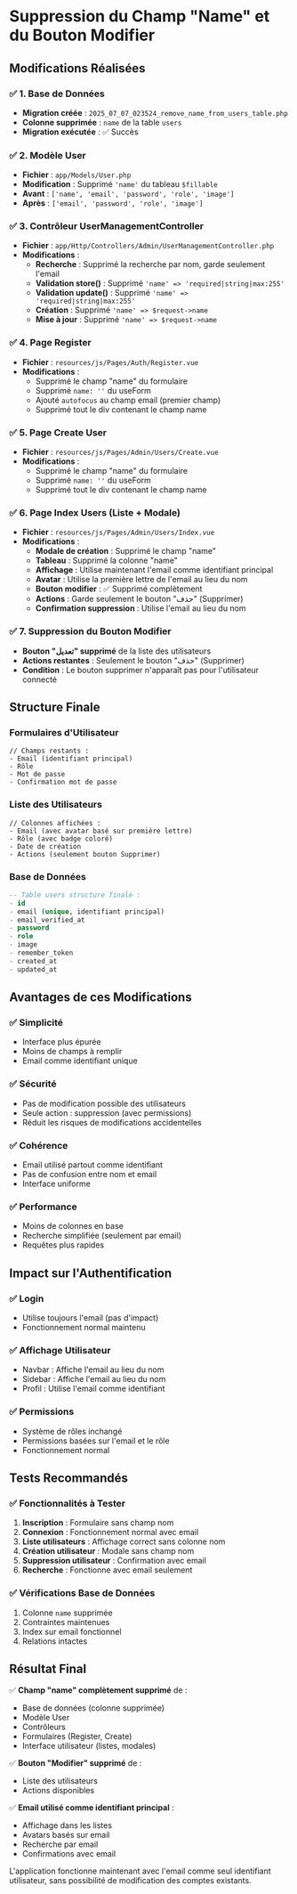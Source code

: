 # Suppression du Champ "Name" et du Bouton Modifier

## Modifications Réalisées

### ✅ **1. Base de Données**
- **Migration créée** : `2025_07_07_023524_remove_name_from_users_table.php`
- **Colonne supprimée** : `name` de la table `users`
- **Migration exécutée** : ✅ Succès

### ✅ **2. Modèle User**
- **Fichier** : `app/Models/User.php`
- **Modification** : Supprimé `'name'` du tableau `$fillable`
- **Avant** : `['name', 'email', 'password', 'role', 'image']`
- **Après** : `['email', 'password', 'role', 'image']`

### ✅ **3. Contrôleur UserManagementController**
- **Fichier** : `app/Http/Controllers/Admin/UserManagementController.php`
- **Modifications** :
  - **Recherche** : Supprimé la recherche par nom, garde seulement l'email
  - **Validation store()** : Supprimé `'name' => 'required|string|max:255'`
  - **Validation update()** : Supprimé `'name' => 'required|string|max:255'`
  - **Création** : Supprimé `'name' => $request->name`
  - **Mise à jour** : Supprimé `'name' => $request->name`

### ✅ **4. Page Register**
- **Fichier** : `resources/js/Pages/Auth/Register.vue`
- **Modifications** :
  - Supprimé le champ "name" du formulaire
  - Supprimé `name: ''` du useForm
  - Ajouté `autofocus` au champ email (premier champ)
  - Supprimé tout le div contenant le champ name

### ✅ **5. Page Create User**
- **Fichier** : `resources/js/Pages/Admin/Users/Create.vue`
- **Modifications** :
  - Supprimé le champ "name" du formulaire
  - Supprimé `name: ''` du useForm
  - Supprimé tout le div contenant le champ name

### ✅ **6. Page Index Users (Liste + Modale)**
- **Fichier** : `resources/js/Pages/Admin/Users/Index.vue`
- **Modifications** :
  - **Modale de création** : Supprimé le champ "name"
  - **Tableau** : Supprimé la colonne "name"
  - **Affichage** : Utilise maintenant l'email comme identifiant principal
  - **Avatar** : Utilise la première lettre de l'email au lieu du nom
  - **Bouton modifier** : ✅ Supprimé complètement
  - **Actions** : Garde seulement le bouton "حذف" (Supprimer)
  - **Confirmation suppression** : Utilise l'email au lieu du nom

### ✅ **7. Suppression du Bouton Modifier**
- **Bouton "تعديل" supprimé** de la liste des utilisateurs
- **Actions restantes** : Seulement le bouton "حذف" (Supprimer)
- **Condition** : Le bouton supprimer n'apparaît pas pour l'utilisateur connecté

## Structure Finale

### Formulaires d'Utilisateur
```vue
// Champs restants :
- Email (identifiant principal)
- Rôle
- Mot de passe
- Confirmation mot de passe
```

### Liste des Utilisateurs
```vue
// Colonnes affichées :
- Email (avec avatar basé sur première lettre)
- Rôle (avec badge coloré)
- Date de création
- Actions (seulement bouton Supprimer)
```

### Base de Données
```sql
-- Table users structure finale :
- id
- email (unique, identifiant principal)
- email_verified_at
- password
- role
- image
- remember_token
- created_at
- updated_at
```

## Avantages de ces Modifications

### ✅ **Simplicité**
- Interface plus épurée
- Moins de champs à remplir
- Email comme identifiant unique

### ✅ **Sécurité**
- Pas de modification possible des utilisateurs
- Seule action : suppression (avec permissions)
- Réduit les risques de modifications accidentelles

### ✅ **Cohérence**
- Email utilisé partout comme identifiant
- Pas de confusion entre nom et email
- Interface uniforme

### ✅ **Performance**
- Moins de colonnes en base
- Recherche simplifiée (seulement par email)
- Requêtes plus rapides

## Impact sur l'Authentification

### ✅ **Login**
- Utilise toujours l'email (pas d'impact)
- Fonctionnement normal maintenu

### ✅ **Affichage Utilisateur**
- Navbar : Affiche l'email au lieu du nom
- Sidebar : Affiche l'email au lieu du nom
- Profil : Utilise l'email comme identifiant

### ✅ **Permissions**
- Système de rôles inchangé
- Permissions basées sur l'email et le rôle
- Fonctionnement normal

## Tests Recommandés

### ✅ **Fonctionnalités à Tester**
1. **Inscription** : Formulaire sans champ nom
2. **Connexion** : Fonctionnement normal avec email
3. **Liste utilisateurs** : Affichage correct sans colonne nom
4. **Création utilisateur** : Modale sans champ nom
5. **Suppression utilisateur** : Confirmation avec email
6. **Recherche** : Fonctionne avec email seulement

### ✅ **Vérifications Base de Données**
1. Colonne `name` supprimée
2. Contraintes maintenues
3. Index sur email fonctionnel
4. Relations intactes

## Résultat Final

✅ **Champ "name" complètement supprimé** de :
- Base de données (colonne supprimée)
- Modèle User
- Contrôleurs
- Formulaires (Register, Create)
- Interface utilisateur (listes, modales)

✅ **Bouton "Modifier" supprimé** de :
- Liste des utilisateurs
- Actions disponibles

✅ **Email utilisé comme identifiant principal** :
- Affichage dans les listes
- Avatars basés sur email
- Recherche par email
- Confirmations avec email

L'application fonctionne maintenant avec l'email comme seul identifiant utilisateur, sans possibilité de modification des comptes existants.
